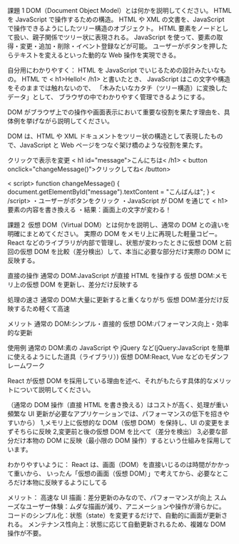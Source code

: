 課題 1
DOM（Document Object Model）とは何かを説明してください。
HTML を JavaScript で操作するための構造。
HTML や XML の文書を、JavaScript で操作できるようにしたツリー構造のオブジェクト。
HTML 要素をノードとして扱い、親子関係でツリー状に表現される。
JavaScript を使って、要素の取得・変更・追加・削除・イベント登録などが可能。
ユーザーがボタンを押したらテキストを変えるといった動的な Web 操作を実現できる。

自分用にわかりやすく：
HTML を JavaScript でいじるための設計みたいなもの。
HTML で < h1>Hello!< /h1> と書いたとき、
JavaScript はこの文字や構造をそのままでは触れないので、
「木みたいなカタチ（ツリー構造）に変換したデータ」として、
ブラウザの中でわかりやすく管理できるようにする。

DOM がブラウザ上での操作や画面表示において重要な役割を果たす理由を、具体例を挙げながら説明してください。

DOM は、HTML や XML ドキュメントをツリー状の構造として表現したもので、JavaScript と Web ページをつなぐ架け橋のような役割を果たす。

クリックで表示を変更
< h1 id="message">こんにちは< /h1>
< button onclick="changeMessage()">クリックしてね< /button>

< script>
function changeMessage() {
document.getElementById("message").textContent = "こんばんは";
}
< /script>
・ユーザーがボタンをクリック
・JavaScript が DOM を通じて < h1> 要素の内容を書き換える
・結果：画面上の文字が変わる！

課題２
仮想 DOM（Virtual DOM）とは何かを説明し、通常の DOM との違いを明確にまとめてください。
実際の DOM をメモリ上に再現した軽量コピー。
React などのライブラリが内部で管理し、状態が変わったときに仮想 DOM と前回の仮想 DOM を比較（差分検出）して、本当に必要な部分だけ実際の DOM に反映する。

直接の操作
通常の DOM:JavaScript が直接 HTML を操作する
仮想 DOM:メモリ上の仮想 DOM を更新し、差分だけ反映する

処理の速さ
通常の DOM:大量に更新すると重くなりがち
仮想 DOM:差分だけ反映するため軽くて高速

メリット
通常の DOM:シンプル・直接的
仮想 DOM:パフォーマンス向上・効率的な更新

使用例
通常の DOM:素の JavaScript や jQuery など(jQuery:JavaScript を簡単に使えるようにした道具（ライブラリ）)
仮想 DOM:React, Vue などのモダンフレームワーク

React が仮想 DOM を採用している理由を述べ、それがもたらす具体的なメリットについて説明してください。

（通常の DOM 操作（直接 HTML を書き換える）はコストが高く、処理が重い
頻繁な UI 更新が必要なアプリケーションでは、パフォーマンスの低下を招きやすいから）
1,メモリ上に仮想的な DOM（仮想 DOM）を保持し、UI の変更をまずそちらに反映
2,変更前と後の仮想 DOM を比べて（差分を検出）
3,必要な部分だけ本物の DOM に反映（最小限の DOM 操作）するという仕組みを採用しています。

わかりやすいように：
React は、画面（DOM）を直接いじるのは時間がかかって重いから、
いったん「仮想の画面（仮想 DOM）」で考えてから、必要なところだけ本物に反映するようにしてる

メリット：
高速な UI 描画：差分更新のみなので、パフォーマンスが向上
スムーズなユーザー体験：ムダな描画が減り、アニメーションや操作が滑らかに。
コードのシンプル化：状態（state）を変更するだけで、自動的に画面が更新される。
メンテナンス性向上：状態に応じて自動更新されるため、複雑な DOM 操作が不要。
